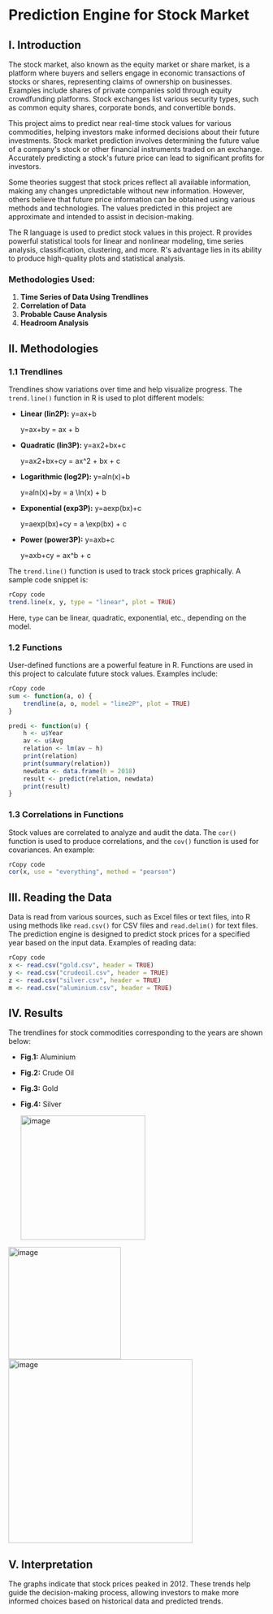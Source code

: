 # Prediction Engine for Stock Market

## I. Introduction

The stock market, also known as the equity market or share market, is a platform where buyers and sellers engage in economic transactions of stocks or shares, representing claims of ownership on businesses. Examples include shares of private companies sold through equity crowdfunding platforms. Stock exchanges list various security types, such as common equity shares, corporate bonds, and convertible bonds.

This project aims to predict near real-time stock values for various commodities, helping investors make informed decisions about their future investments. Stock market prediction involves determining the future value of a company's stock or other financial instruments traded on an exchange. Accurately predicting a stock's future price can lead to significant profits for investors.

Some theories suggest that stock prices reflect all available information, making any changes unpredictable without new information. However, others believe that future price information can be obtained using various methods and technologies. The values predicted in this project are approximate and intended to assist in decision-making.

The R language is used to predict stock values in this project. R provides powerful statistical tools for linear and nonlinear modeling, time series analysis, classification, clustering, and more. R's advantage lies in its ability to produce high-quality plots and statistical analysis.

### Methodologies Used:

1. **Time Series of Data Using Trendlines**
2. **Correlation of Data**
3. **Probable Cause Analysis**
4. **Headroom Analysis**

## II. Methodologies

### 1.1 Trendlines

Trendlines show variations over time and help visualize progress. The `trend.line()` function in R is used to plot different models:

- **Linear (lin2P):** y=ax+b
    
    y=ax+by = ax + b
    
- **Quadratic (lin3P):** y=ax2+bx+c
    
    y=ax2+bx+cy = ax^2 + bx + c
    
- **Logarithmic (log2P):** y=aln(x)+b
    
    y=aln⁡(x)+by = a \ln(x) + b
    
- **Exponential (exp3P):** y=aexp(bx)+c
    
    y=aexp⁡(bx)+cy = a \exp(bx) + c
    
- **Power (power3P):** y=axb+c
    
    y=axb+cy = ax^b + c
    

The `trend.line()` function is used to track stock prices graphically. A sample code snippet is:

```r
rCopy code
trend.line(x, y, type = "linear", plot = TRUE)

```

Here, `type` can be linear, quadratic, exponential, etc., depending on the model.

### 1.2 Functions

User-defined functions are a powerful feature in R. Functions are used in this project to calculate future stock values. Examples include:

```r
rCopy code
sum <- function(a, o) {
    trendline(a, o, model = "line2P", plot = TRUE)
}

predi <- function(u) {
    h <- u$Year
    av <- u$Avg
    relation <- lm(av ~ h)
    print(relation)
    print(summary(relation))
    newdata <- data.frame(h = 2018)
    result <- predict(relation, newdata)
    print(result)
}

```

### 1.3 Correlations in Functions

Stock values are correlated to analyze and audit the data. The `cor()` function is used to produce correlations, and the `cov()` function is used for covariances. An example:

```r
rCopy code
cor(x, use = "everything", method = "pearson")

```

## III. Reading the Data

Data is read from various sources, such as Excel files or text files, into R using methods like `read.csv()` for CSV files and `read.delim()` for text files. The prediction engine is designed to predict stock prices for a specified year based on the input data. Examples of reading data:

```r
rCopy code
x <- read.csv("gold.csv", header = TRUE)
y <- read.csv("crudeoil.csv", header = TRUE)
z <- read.csv("silver.csv", header = TRUE)
m <- read.csv("aluminium.csv", header = TRUE)

```

## IV. Results

The trendlines for stock commodities corresponding to the years are shown below:

- **Fig.1:** Aluminium
- **Fig.2:** Crude Oil
- **Fig.3:** Gold
- **Fig.4:** Silver

  <img width="245" alt="image" src="https://github.com/user-attachments/assets/2175310c-ee48-4aef-aa3a-0f452a238b8a">
<img width="221" alt="image" src="https://github.com/user-attachments/assets/74c16fdf-a5af-4ae6-9168-05ad7ea9c799">
<img width="362" alt="image" src="https://github.com/user-attachments/assets/9338c8ad-d9de-4aa8-8d4a-46ec3af2c3cc">

## V. Interpretation

The graphs indicate that stock prices peaked in 2012. These trends help guide the decision-making process, allowing investors to make more informed choices based on historical data and predicted trends.
